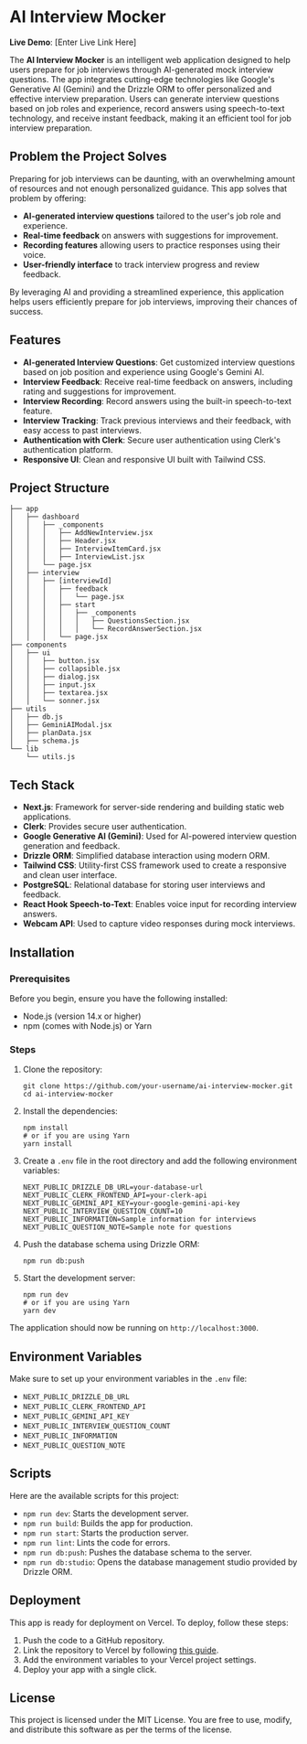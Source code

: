 # AI Interview Mocker

**Live Demo**: [Enter Live Link Here]

The **AI Interview Mocker** is an intelligent web application designed to help users prepare for job interviews through AI-generated mock interview questions. The app integrates cutting-edge technologies like Google's Generative AI (Gemini) and the Drizzle ORM to offer personalized and effective interview preparation. Users can generate interview questions based on job roles and experience, record answers using speech-to-text technology, and receive instant feedback, making it an efficient tool for job interview preparation.

## Problem the Project Solves

Preparing for job interviews can be daunting, with an overwhelming amount of resources and not enough personalized guidance. This app solves that problem by offering:

- **AI-generated interview questions** tailored to the user's job role and experience.
- **Real-time feedback** on answers with suggestions for improvement.
- **Recording features** allowing users to practice responses using their voice.
- **User-friendly interface** to track interview progress and review feedback.

By leveraging AI and providing a streamlined experience, this application helps users efficiently prepare for job interviews, improving their chances of success.

## Features

- **AI-generated Interview Questions**: Get customized interview questions based on job position and experience using Google's Gemini AI.
- **Interview Feedback**: Receive real-time feedback on answers, including rating and suggestions for improvement.
- **Interview Recording**: Record answers using the built-in speech-to-text feature.
- **Interview Tracking**: Track previous interviews and their feedback, with easy access to past interviews.
- **Authentication with Clerk**: Secure user authentication using Clerk's authentication platform.
- **Responsive UI**: Clean and responsive UI built with Tailwind CSS.

## Project Structure

```plaintext
├── app
│   ├── dashboard
│   │   ├── _components
│   │   │   ├── AddNewInterview.jsx
│   │   │   ├── Header.jsx
│   │   │   ├── InterviewItemCard.jsx
│   │   │   ├── InterviewList.jsx
│   │   └── page.jsx
│   ├── interview
│   │   ├── [interviewId]
│   │   │   ├── feedback
│   │   │   │   └── page.jsx
│   │   │   ├── start
│   │   │   │   ├── _components
│   │   │   │   │   ├── QuestionsSection.jsx
│   │   │   │   │   └── RecordAnswerSection.jsx
│   │   │   └── page.jsx
├── components
│   ├── ui
│   │   ├── button.jsx
│   │   ├── collapsible.jsx
│   │   ├── dialog.jsx
│   │   ├── input.jsx
│   │   ├── textarea.jsx
│   │   └── sonner.jsx
├── utils
│   ├── db.js
│   ├── GeminiAIModal.jsx
│   ├── planData.jsx
│   ├── schema.js
└── lib
    └── utils.js
```

## Tech Stack

- **Next.js**: Framework for server-side rendering and building static web applications.
- **Clerk**: Provides secure user authentication.
- **Google Generative AI (Gemini)**: Used for AI-powered interview question generation and feedback.
- **Drizzle ORM**: Simplified database interaction using modern ORM.
- **Tailwind CSS**: Utility-first CSS framework used to create a responsive and clean user interface.
- **PostgreSQL**: Relational database for storing user interviews and feedback.
- **React Hook Speech-to-Text**: Enables voice input for recording interview answers.
- **Webcam API**: Used to capture video responses during mock interviews.

## Installation

### Prerequisites

Before you begin, ensure you have the following installed:

- Node.js (version 14.x or higher)
- npm (comes with Node.js) or Yarn

### Steps

1. Clone the repository:
   ```
   git clone https://github.com/your-username/ai-interview-mocker.git
   cd ai-interview-mocker
   ```

2. Install the dependencies:
   ```
   npm install
   # or if you are using Yarn
   yarn install
   ```

3. Create a `.env` file in the root directory and add the following environment variables:
   ```
   NEXT_PUBLIC_DRIZZLE_DB_URL=your-database-url
   NEXT_PUBLIC_CLERK_FRONTEND_API=your-clerk-api
   NEXT_PUBLIC_GEMINI_API_KEY=your-google-gemini-api-key
   NEXT_PUBLIC_INTERVIEW_QUESTION_COUNT=10
   NEXT_PUBLIC_INFORMATION=Sample information for interviews
   NEXT_PUBLIC_QUESTION_NOTE=Sample note for questions
   ```

4. Push the database schema using Drizzle ORM:
   ```
   npm run db:push
   ```

5. Start the development server:
   ```
   npm run dev
   # or if you are using Yarn
   yarn dev
   ```

The application should now be running on `http://localhost:3000`.

## Environment Variables

Make sure to set up your environment variables in the `.env` file:

- `NEXT_PUBLIC_DRIZZLE_DB_URL`
- `NEXT_PUBLIC_CLERK_FRONTEND_API`
- `NEXT_PUBLIC_GEMINI_API_KEY`
- `NEXT_PUBLIC_INTERVIEW_QUESTION_COUNT`
- `NEXT_PUBLIC_INFORMATION`
- `NEXT_PUBLIC_QUESTION_NOTE`

## Scripts

Here are the available scripts for this project:

- `npm run dev`: Starts the development server.
- `npm run build`: Builds the app for production.
- `npm run start`: Starts the production server.
- `npm run lint`: Lints the code for errors.
- `npm run db:push`: Pushes the database schema to the server.
- `npm run db:studio`: Opens the database management studio provided by Drizzle ORM.

## Deployment

This app is ready for deployment on Vercel. To deploy, follow these steps:

1. Push the code to a GitHub repository.
2. Link the repository to Vercel by following [this guide](https://vercel.com/docs/concepts/git/vercel-for-github).
3. Add the environment variables to your Vercel project settings.
4. Deploy your app with a single click.

## License

This project is licensed under the MIT License. You are free to use, modify, and distribute this software as per the terms of the license.
